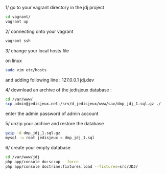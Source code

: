
1/ go to your vagrant directory in the jdj project

``` bash
cd vagrant/
vagrant up
```

2/ connecting onto your vagrant

``` bash
vagrant ssh
```

3/ change your local hosts file

on linux

``` bash
sudo vim etc/hosts
```

and adding following line :
127.0.0.1       jdj.dev


4/ download an archive of the jedisjeux database :

``` bash
cd /var/www/
scp admin@jedisjeux.net:/srv/d_jedisjeux/www/sav/dmp_jdj_1.sql.gz ./
```

enter the admin password of admin account

5/ unzip your archive and restore the database

``` bash
gzip -d dmp_jdj_1.sql.gz
mysql -u root jedisjeux < dmp_jdj_1.sql
```

6/ create your empty database

``` bash
cd /var/www/jdj
php app/console do:sc:up --force
php app/console doctrine:fixtures:load --fixtures=src/JDJ/
```